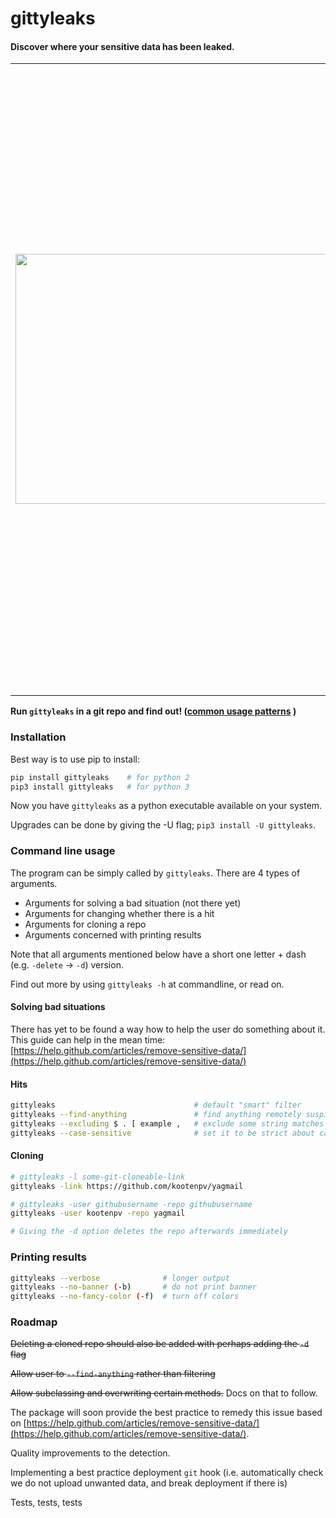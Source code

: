 # gittyleaks

#### Discover where your sensitive data has been leaked.

<table>
<tr>
<td>
<img src="https://github.com/kootenpv/gittyleaks/raw/master/resources/gittyleaks.png" height="400px" width="600px"/>
</td>
<td>

<p>Very often it happens that when mocking/just starting out with a new project on github, sensitive data gets added. API keys, usernames, passwords and emails are easily added.... and then forgotten.</p>

<p>Use this tool to detect where the mistakes are in your repos. </p>

<p>It works by trying to find words like 'username', 'password', and 'email' and shortenings in quoted strings, config style or JSON format. It captures the value assigned to it (after meeting some conditions) for further work.</p>

</td>
</tr>
</table>

**Run `gittyleaks` in a git repo and find out! ([common usage patterns](#command-line-usage) )**

### Installation

Best way is to use pip to install:

```python
pip install gittyleaks    # for python 2
pip3 install gittyleaks   # for python 3
```

Now you have `gittyleaks` as a python executable available on your system.

Upgrades can be done by giving the -U flag; `pip3 install -U gittyleaks`.

### Command line usage
The program can be simply called by `gittyleaks`. There are 4 types of arguments.
- Arguments for solving a bad situation (not there yet)
- Arguments for changing whether there is a hit
- Arguments for cloning a repo
- Arguments concerned with printing results

Note that all arguments mentioned below have a short one letter + dash (e.g. `-delete` -> `-d`) version.

Find out more by using `gittyleaks -h` at commandline, or read on.

#### Solving bad situations

There has yet to be found a way how to help the user do something about it. This guide can help in the mean time:
[https://help.github.com/articles/remove-sensitive-data/](https://help.github.com/articles/remove-sensitive-data/)

#### Hits

```bash
gittyleaks                               # default "smart" filter 
gittyleaks --find-anything               # find anything remotely suspicious
gittyleaks --excluding $ . [ example ,   # exclude some string matches (e.g. `$` occurs)
gittyleaks --case-sensitive              # set it to be strict about case
```

#### Cloning

```bash
# gittyleaks -l some-git-cloneable-link
gittyleaks -link https://github.com/kootenpv/yagmail

# gittyleaks -user githubusername -repo githubusername
gittyleaks -user kootenpv -repo yagmail

# Giving the -d option deletes the repo afterwards immediately
```

### Printing results

``` bash
gittyleaks --verbose              # longer output
gittyleaks --no-banner (-b)       # do not print banner 
gittyleaks --no-fancy-color (-f)  # turn off colors 
```

### Roadmap

~~Deleting a cloned repo should also be added with perhaps adding the `-d` flag~~

~~Allow user to `--find-anything` rather than filtering~~

~~Allow subclassing and overwriting certain methods.~~ Docs on that to follow.

The package will soon provide the best practice to remedy this issue based on [https://help.github.com/articles/remove-sensitive-data/](https://help.github.com/articles/remove-sensitive-data/).

Quality improvements to the detection.

Implementing a best practice deployment `git` hook (i.e. automatically check we do not upload unwanted data, and break deployment if there is)

Tests, tests, tests
